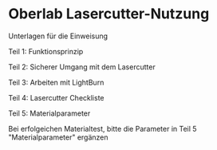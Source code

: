 # Oberlab Lasercutter-Nutzung

Unterlagen für die Einweisung

Teil 1: Funktionsprinzip

Teil 2: Sicherer Umgang mit dem Lasercutter

Teil 3: Arbeiten mit LightBurn

Teil 4: Lasercutter Checkliste

Teil 5: Materialparameter

Bei erfolgeichen Materialtest, bitte die Parameter in Teil 5 "Materialparameter" ergänzen
